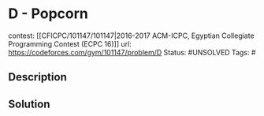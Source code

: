# D - Popcorn

contest: [[CFICPC/101147/101147|2016-2017 ACM-ICPC, Egyptian Collegiate Programming Contest (ECPC 16)]]
url: https://codeforces.com/gym/101147/problem/D
Status: #UNSOLVED
Tags: #

## Description

## Solution

